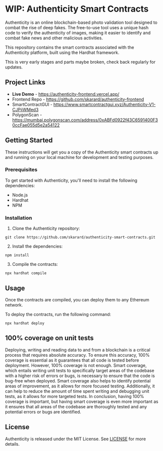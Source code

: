 # WIP: Authenticity Smart Contracts

Authenticity is an online blockchain-based photo validation tool designed to combat the rise of deep fakes. The free-to-use tool uses a unique hash code to verify the authenticity of images, making it easier to identify and combat fake news and other malicious activities.

This repository contains the smart contracts associated with the Authenticity platform, built using the Hardhat framework.

This is very early stages and parts maybe broken, check back regularly for updates.

## Project Links
- **Live Demo** - https://authenticity-frontend.vercel.app/
- Frontend Repo - https://github.com/skarard/authenticity-frontend
- SmartContractGUI - https://www.smartcontractgui.xyz/Authenticity-V1-CJPiiWMed3
- PolygonScan - https://mumbai.polygonscan.com/address/0xABFd0922f43C6591400F30ccFae055d5e2a54122

## Getting Started

These instructions will get you a copy of the Authenticity smart contracts up and running on your local machine for development and testing purposes. 

### Prerequisites

To get started with Authenticity, you'll need to install the following dependencies:

* Node.js
* Hardhat
* NPM

### Installation

1. Clone the Authenticity repository:
```
git clone https://github.com/skarard/authenticity-smart-contracts.git
```
2. Install the dependencies:
```
npm install
```
3. Compile the contracts:
```
npx hardhat compile
```

## Usage

Once the contracts are compiled, you can deploy them to any Ethereum network.

To deploy the contracts, run the following command:
```
npx hardhat deploy
```

## 100% coverage on unit tests
Deploying, writing and reading data to and from a blockchain is a critical process that requires absolute accuracy. To ensure this accuracy, 100% coverage is essential as it guarantees that all code is tested before deployment. However, 100% coverage is not enough. Smart coverage, which entails writing unit tests to specifically target areas of the codebase with a higher risk of errors or bugs, is necessary to ensure that the code is bug-free when deployed. Smart coverage also helps to identify potential areas of improvement, as it allows for more focused testing. Additionally, it can help to reduce the amount of time spent writing and debugging unit tests, as it allows for more targeted tests. In conclusion, having 100% coverage is important, but having smart coverage is even more important as it ensures that all areas of the codebase are thoroughly tested and any potential errors or bugs are identified.


## License

Authenticity is released under the MIT License. See [LICENSE](https://github.com/skarard/authenticity-smart-contracts/blob/master/LICENSE) for more details.
